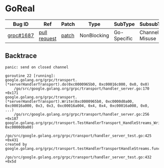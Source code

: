 
# GoReal

| Bug ID|  Ref | Patch | Type | SubType | SubsubType |
| ----  | ---- | ----  | ---- | ---- | ---- |
|[grpc#1687]|[pull request]|[patch]| NonBlocking | Go-Specific | Channel Misuse |

[grpc#1687]:(grpc1687_test.go)
[patch]:https://github.com/grpc/grpc-go/pull/1687/files
[pull request]:https://github.com/grpc/grpc-go/pull/1687
 

## Backtrace

```
panic: send on closed channel

goroutine 22 [running]:
google.golang.org/grpc/transport.(*serverHandlerTransport).do(0xc0000965b0, 0xc00016c000, 0x0, 0x0)
	/go/src/google.golang.org/grpc/transport/handler_server.go:170 +0x171
google.golang.org/grpc/transport.(*serverHandlerTransport).Write(0xc0000965b0, 0xc0000d0a00, 0xc00016a000, 0x3, 0x3, 0xc00016a004, 0x4, 0x4, 0xc00016a008, 0x0, ...)
	/go/src/google.golang.org/grpc/transport/handler_server.go:256 +0x187
google.golang.org/grpc/transport.TestHandlerTransport_HandleStreams_WriteStatusWrite.func1(0xc000089710, 0xc0000d0a00)
	/go/src/google.golang.org/grpc/transport/handler_server_test.go:425 +0x431
created by google.golang.org/grpc/transport.testHandlerTransportHandleStreams.func1
	/go/src/google.golang.org/grpc/transport/handler_server_test.go:432 +0x5d
```

